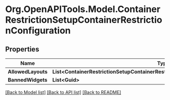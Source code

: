 # Org.OpenAPITools.Model.ContainerRestrictionSetupContainerRestrictionConfiguration

## Properties

Name | Type | Description | Notes
------------ | ------------- | ------------- | -------------
**AllowedLayouts** | **List&lt;ContainerRestrictionSetupContainerRestrictionConfiguration.AllowedLayoutsEnum&gt;** |  | [optional] 
**BannedWidgets** | **List&lt;Guid&gt;** |  | [optional] 

[[Back to Model list]](../README.md#documentation-for-models) [[Back to API list]](../README.md#documentation-for-api-endpoints) [[Back to README]](../README.md)

